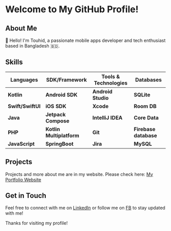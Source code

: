 # Welcome to My GitHub Profile!

## About Me
👋 Hello! I'm Touhid, a passionate mobile apps developer and tech enthusiast based in Bangladesh 🇧🇩.

## Skills
|         Languages      |  SDK/Framework            |  Tools & Technologies  | Databases              |
|------------------------|---------------------------|------------------------|------------------------|
| **Kotlin**             | **Android SDK**           | **Android Studio**     |**SQLite**              |
| **Swift/SwiftUI**      | **iOS SDK**               | **Xcode**              |**Room DB**             |
| **Java**               | **Jetpack Compose**       | **IntelliJ IDEA**      |**Core Data**           |
| **PHP**                | **Kotlin Multiplatform**  | **Git**                |**Firebase database**   |
| **JavaScript**         | **SpringBoot**            | **Jira**               |**MySQL**               |


## Projects
Projects and more about me are in my website. Please check here: [My Portfolio Website](https://touhidtech.com)

## Get in Touch
Feel free to connect with me on [LinkedIn](https://www.linkedin.com/in/touhid1010) or follow me on [FB](https://fb.com/touhidapps) to stay updated with me!

Thanks for visiting my profile!
